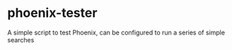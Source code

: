 phoenix-tester
==============

A simple script to test Phoenix, can be configured to run a series of simple searches
